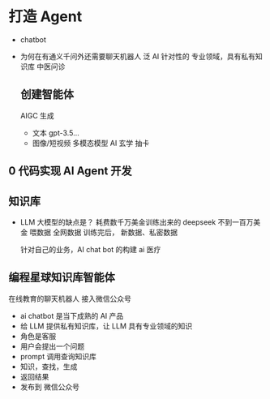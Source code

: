 # 打造 Agent

- chatbot
- 为何在有通义千问外还需要聊天机器人
  泛 AI
  针对性的
  专业领域，具有私有知识库
  中医问诊

  ## 创建智能体

  AIGC 生成

  - 文本 gpt-3.5...
  - 图像/短视频 多模态模型
    AI 玄学 抽卡

## 0 代码实现 AI Agent 开发

## 知识库

- LLM 大模型的缺点是？
  耗费数千万美金训练出来的
  deepseek 不到一百万美金
  喂数据 全网数据
  训练完后，
  新数据、私密数据

  针对自己的业务，AI chat bot 的构建
  ai 医疗

## 编程星球知识库智能体

在线教育的聊天机器人 接入微信公众号

- ai chatbot 是当下成熟的 AI 产品
- 给 LLM 提供私有知识库，让 LLM 具有专业领域的知识
- 角色是客服
- 用户会提出一个问题
- prompt 调用查询知识库
- 知识，查找，生成
- 返回结果
- 发布到 微信公众号
